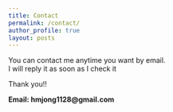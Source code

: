 ```yaml
---
title: Contact
permalink: /contact/
author_profile: true
layout: posts
---
```


  You can contact me anytime you want by email.  
  I will reply it as soon as I check it  

  Thank you!!

__Email: hmjong1128@gmail.com__
